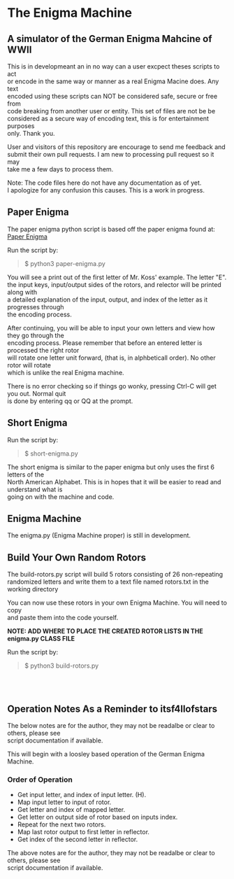 # The Enigma Machine

## A simulator of the German Enigma Mahcine of WWII

This is in developmeant an in no way can a user excpect theses scripts to act<br>
or encode in the same way or manner as a real Enigma Macine does. Any text<br>
encoded using these scripts can NOT be considered safe, secure or free from<br>
code breaking from another user or entity. This set of files are not be be<br>
considered as a secure way of encoding text, this is for entertainment purposes<br>
only. Thank you.<br>

User and visitors of this repository are encourage to send me feedback and<br>
submit their own pull requests. I am new to processing pull request so it may<br>
take me a few days to process them.

Note: The code files here do not have any documentation as of yet.<br>
I apologize for any confusion this causes. This is a work in progress.

## Paper Enigma

The paper enigma python script is based off the paper enigma found at:
[Paper Enigma](https://mckoss.com/posts/paper-enigma/)

Run the script by:

> $ python3 paper-enigma.py

You will see a print out of the first letter of Mr. Koss' example. The letter "E".<br>
the input keys, input/output sides of the rotors, and relector will be printed along with<br>
a detailed explanation of the input, output, and index of the letter as it progresses through<br>
the encoding process.<br>

After continuing, you will be able to input your own letters and view how they go through the<br>
encoding process. Please remember that before an entered letter is processed the right rotor<br>
will rotate one letter unit forward, (that is, in alphbeticall order). No other rotor will rotate<br>
which is unlike the real Enigma machine.<br>

There is no error checking so if things go wonky, pressing Ctrl-C will get you out. Normal quit<br>
is done by entering qq or QQ at the prompt.<br>

## Short Enigma

Run the script by:

> $ short-enigma.py

The short enigma is similar to the paper enigma but only uses the first 6 letters of the<br>
North American Alphabet. This is in hopes that it will be easier to read and understand what is<br>
going on with the machine and code.

## Enigma Machine

The enigma.py (Enigma Machine proper) is still in development.

## Build Your Own Random Rotors

The build-rotors.py script will build 5 rotors consisting of 26 non-repeating<br>
randomized letters and write them to a text file named rotors.txt in the<br>
working directory<br>

You can now use these rotors in your own Enigma Machine. You will need to copy<br>
and paste them into the code yourself.<br>

**NOTE: ADD WHERE TO PLACE THE CREATED ROTOR LISTS IN THE enigma.py CLASS FILE**<br>

Run the script by:

> $ python3 build-rotors.py

<br><br>
## Operation Notes As a Reminder to itsf4llofstars

The below notes are for the author, they may not be readalbe or clear to others, please see<br>
script documentation if available.<br>

This will begin with a loosley based operation of the German Enigma Machine.<br>

### Order of Operation

+ Get input letter, and index of input letter. (H).
+ Map input letter to input of rotor.
+ Get letter and index of mapped letter.
+ Get letter on output side of rotor based on inputs index.
+ Repeat for the next two rotors.
+ Map last rotor output to first letter in reflector.
+ Get index of the second letter in reflector.

The above notes are for the author, they may not be readalbe or clear to others, please see<br>
script documentation if available.<br>
